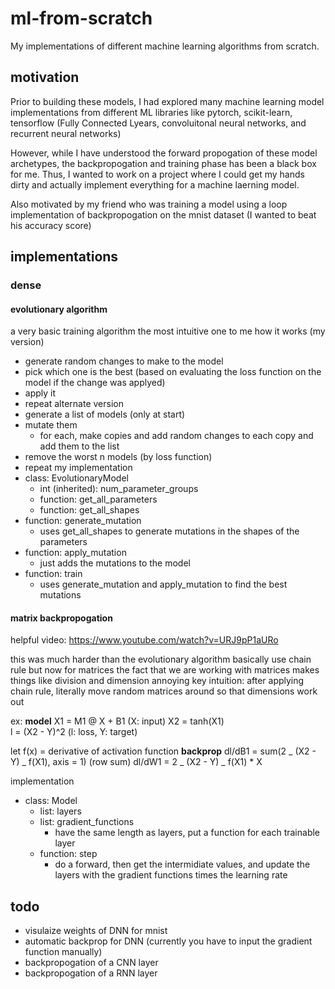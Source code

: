 # ml-from-scratch

My implementations of different machine learning algorithms from scratch.

## motivation

Prior to building these models, I had explored many machine learning model implementations from different ML libraries like pytorch, scikit-learn, tensorflow (Fully Connected Lyears, convoluitonal neural networks, and recurrent neural networks)

However, while I have understood the forward propogation of these model archetypes, the backpropogation and training phase has been a black box for me. Thus, I wanted to work on a project where I could get my hands dirty and actually implement everything for a machine laerning model.

Also motivated by my friend who was training a model using a loop implementation of backpropogation on the mnist dataset (I wanted to beat his accuracy score)

## implementations

### dense

#### evolutionary algorithm

a very basic training algorithm
the most intuitive one to me
how it works (my version)

-   generate random changes to make to the model
-   pick which one is the best (based on evaluating the loss function on the model if the change was applyed)
-   apply it
-   repeat
    alternate version
-   generate a list of models (only at start)
-   mutate them
    -   for each, make copies and add random changes to each copy and add them to the list
-   remove the worst n models (by loss function)
-   repeat
    my implementation
-   class: EvolutionaryModel
    -   int (inherited): num_parameter_groups
    -   function: get_all_parameters
    -   function: get_all_shapes
-   function: generate_mutation
    -   uses get_all_shapes to generate mutations in the shapes of the parameters
-   function: apply_mutation
    -   just adds the mutations to the model
-   function: train
    -   uses generate_mutation and apply_mutation to find the best mutations

#### matrix backpropogation

helpful video: <https://www.youtube.com/watch?v=URJ9pP1aURo>

this was much harder than the evolutionary algorithm
basically use chain rule but now for matrices
the fact that we are working with matrices makes things like division and dimension annoying
key intuition: after applying chain rule, literally move random matrices around so that dimensions work out

ex:
**model**
X1 = M1 @ X + B1 (X: input)
X2 = tanh(X1)  
l = (X2 - Y)^2 (l: loss, Y: target)

let f(x) = derivative of activation function
**backprop**
dl/dB1 = sum(2 _ (X2 - Y) _ f(X1), axis = 1) (row sum)
dl/dW1 = 2 _ (X2 - Y) _ f(X1) \* X

implementation

-   class: Model
    -   list: layers
    -   list: gradient_functions
        -   have the same length as layers, put a function for each trainable layer
    -   function: step
        -   do a forward, then get the intermidiate values, and update the layers with the gradient functions times the learning rate

## todo

-   visulaize weights of DNN for mnist
-   automatic backprop for DNN (currently you have to input the gradient function manually)
-   backpropogation of a CNN layer
-   backpropogation of a RNN layer
